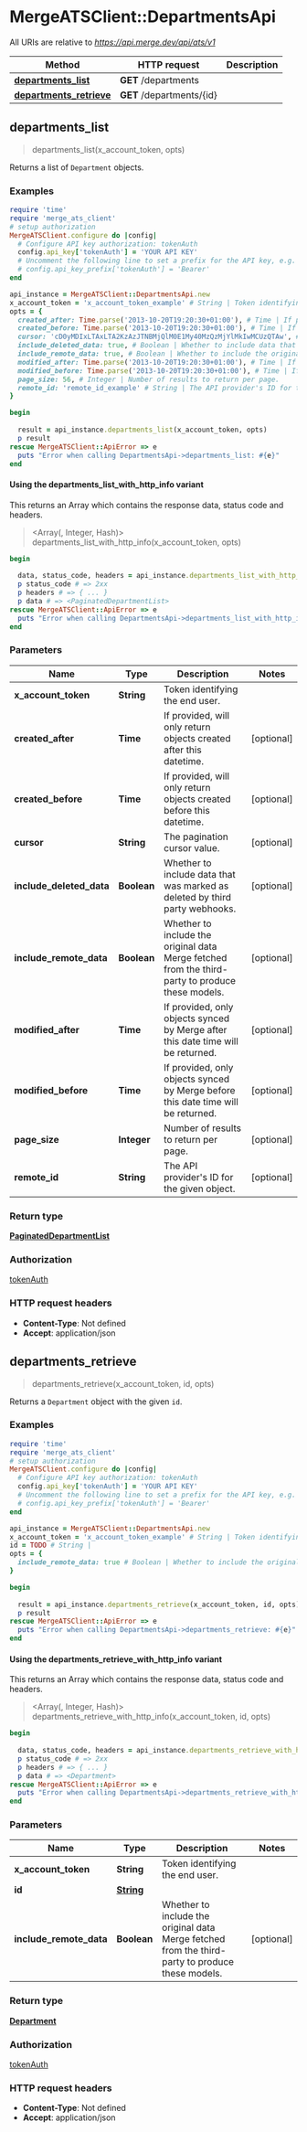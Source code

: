 # MergeATSClient::DepartmentsApi

All URIs are relative to *https://api.merge.dev/api/ats/v1*

| Method | HTTP request | Description |
| ------ | ------------ | ----------- |
| [**departments_list**](DepartmentsApi.md#departments_list) | **GET** /departments |  |
| [**departments_retrieve**](DepartmentsApi.md#departments_retrieve) | **GET** /departments/{id} |  |


## departments_list

> <PaginatedDepartmentList> departments_list(x_account_token, opts)



Returns a list of `Department` objects.

### Examples

```ruby
require 'time'
require 'merge_ats_client'
# setup authorization
MergeATSClient.configure do |config|
  # Configure API key authorization: tokenAuth
  config.api_key['tokenAuth'] = 'YOUR API KEY'
  # Uncomment the following line to set a prefix for the API key, e.g. 'Bearer' (defaults to nil)
  # config.api_key_prefix['tokenAuth'] = 'Bearer'
end

api_instance = MergeATSClient::DepartmentsApi.new
x_account_token = 'x_account_token_example' # String | Token identifying the end user.
opts = {
  created_after: Time.parse('2013-10-20T19:20:30+01:00'), # Time | If provided, will only return objects created after this datetime.
  created_before: Time.parse('2013-10-20T19:20:30+01:00'), # Time | If provided, will only return objects created before this datetime.
  cursor: 'cD0yMDIxLTAxLTA2KzAzJTNBMjQlM0E1My40MzQzMjYlMkIwMCUzQTAw', # String | The pagination cursor value.
  include_deleted_data: true, # Boolean | Whether to include data that was marked as deleted by third party webhooks.
  include_remote_data: true, # Boolean | Whether to include the original data Merge fetched from the third-party to produce these models.
  modified_after: Time.parse('2013-10-20T19:20:30+01:00'), # Time | If provided, only objects synced by Merge after this date time will be returned.
  modified_before: Time.parse('2013-10-20T19:20:30+01:00'), # Time | If provided, only objects synced by Merge before this date time will be returned.
  page_size: 56, # Integer | Number of results to return per page.
  remote_id: 'remote_id_example' # String | The API provider's ID for the given object.
}

begin
  
  result = api_instance.departments_list(x_account_token, opts)
  p result
rescue MergeATSClient::ApiError => e
  puts "Error when calling DepartmentsApi->departments_list: #{e}"
end
```

#### Using the departments_list_with_http_info variant

This returns an Array which contains the response data, status code and headers.

> <Array(<PaginatedDepartmentList>, Integer, Hash)> departments_list_with_http_info(x_account_token, opts)

```ruby
begin
  
  data, status_code, headers = api_instance.departments_list_with_http_info(x_account_token, opts)
  p status_code # => 2xx
  p headers # => { ... }
  p data # => <PaginatedDepartmentList>
rescue MergeATSClient::ApiError => e
  puts "Error when calling DepartmentsApi->departments_list_with_http_info: #{e}"
end
```

### Parameters

| Name | Type | Description | Notes |
| ---- | ---- | ----------- | ----- |
| **x_account_token** | **String** | Token identifying the end user. |  |
| **created_after** | **Time** | If provided, will only return objects created after this datetime. | [optional] |
| **created_before** | **Time** | If provided, will only return objects created before this datetime. | [optional] |
| **cursor** | **String** | The pagination cursor value. | [optional] |
| **include_deleted_data** | **Boolean** | Whether to include data that was marked as deleted by third party webhooks. | [optional] |
| **include_remote_data** | **Boolean** | Whether to include the original data Merge fetched from the third-party to produce these models. | [optional] |
| **modified_after** | **Time** | If provided, only objects synced by Merge after this date time will be returned. | [optional] |
| **modified_before** | **Time** | If provided, only objects synced by Merge before this date time will be returned. | [optional] |
| **page_size** | **Integer** | Number of results to return per page. | [optional] |
| **remote_id** | **String** | The API provider&#39;s ID for the given object. | [optional] |

### Return type

[**PaginatedDepartmentList**](PaginatedDepartmentList.md)

### Authorization

[tokenAuth](../README.md#tokenAuth)

### HTTP request headers

- **Content-Type**: Not defined
- **Accept**: application/json


## departments_retrieve

> <Department> departments_retrieve(x_account_token, id, opts)



Returns a `Department` object with the given `id`.

### Examples

```ruby
require 'time'
require 'merge_ats_client'
# setup authorization
MergeATSClient.configure do |config|
  # Configure API key authorization: tokenAuth
  config.api_key['tokenAuth'] = 'YOUR API KEY'
  # Uncomment the following line to set a prefix for the API key, e.g. 'Bearer' (defaults to nil)
  # config.api_key_prefix['tokenAuth'] = 'Bearer'
end

api_instance = MergeATSClient::DepartmentsApi.new
x_account_token = 'x_account_token_example' # String | Token identifying the end user.
id = TODO # String | 
opts = {
  include_remote_data: true # Boolean | Whether to include the original data Merge fetched from the third-party to produce these models.
}

begin
  
  result = api_instance.departments_retrieve(x_account_token, id, opts)
  p result
rescue MergeATSClient::ApiError => e
  puts "Error when calling DepartmentsApi->departments_retrieve: #{e}"
end
```

#### Using the departments_retrieve_with_http_info variant

This returns an Array which contains the response data, status code and headers.

> <Array(<Department>, Integer, Hash)> departments_retrieve_with_http_info(x_account_token, id, opts)

```ruby
begin
  
  data, status_code, headers = api_instance.departments_retrieve_with_http_info(x_account_token, id, opts)
  p status_code # => 2xx
  p headers # => { ... }
  p data # => <Department>
rescue MergeATSClient::ApiError => e
  puts "Error when calling DepartmentsApi->departments_retrieve_with_http_info: #{e}"
end
```

### Parameters

| Name | Type | Description | Notes |
| ---- | ---- | ----------- | ----- |
| **x_account_token** | **String** | Token identifying the end user. |  |
| **id** | [**String**](.md) |  |  |
| **include_remote_data** | **Boolean** | Whether to include the original data Merge fetched from the third-party to produce these models. | [optional] |

### Return type

[**Department**](Department.md)

### Authorization

[tokenAuth](../README.md#tokenAuth)

### HTTP request headers

- **Content-Type**: Not defined
- **Accept**: application/json

